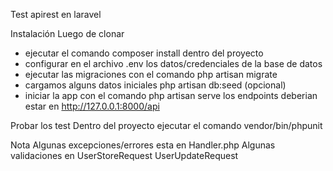 Test apirest en laravel


Instalación
Luego de clonar
* ejecutar el comando composer install dentro del proyecto
* configurar en  el archivo .env los datos/credenciales de la base de datos
* ejecutar las migraciones con el comando php artisan migrate
* cargamos alguns datos iniciales php artisan db:seed (opcional)
* iniciar la app con el comando php artisan serve
los endpoints deberian estar en http://127.0.0.1:8000/api

Probar los test
Dentro del proyecto ejecutar el comando vendor/bin/phpunit


Nota
Algunas excepciones/errores esta en Handler.php
Algunas validaciones en UserStoreRequest UserUpdateRequest


